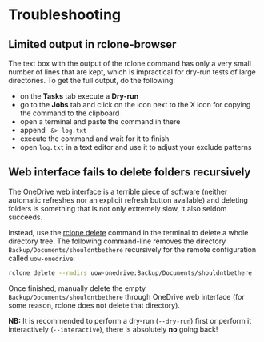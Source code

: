 # Troubleshooting

## Limited output in rclone-browser

The text box with the output of the rclone command has only a very small
number of lines that are kept, which is impractical for dry-run tests 
of large directories. To get the full output, do the following:

* on the **Tasks** tab execute a **Dry-run**
* go to the **Jobs** tab and click on the icon next to the X icon for copying
  the command to the clipboard
* open a terminal and paste the command in there
* append ` &> log.txt`
* execute the command and wait for it to finish
* open `log.txt` in a text editor and use it to adjust your exclude patterns


## Web interface fails to delete folders recursively

The OneDrive web interface is a terrible piece of software (neither automatic 
refreshes nor an explicit refresh button available) and deleting
folders is something that is not only extremely slow, it also seldom succeeds.

Instead, use the [rclone delete](https://rclone.org/commands/rclone_delete/) 
command in the terminal to delete a whole directory tree. The following 
command-line removes the directory `Backup/Documents/shouldntbethere` recursively 
for the remote configuration called `uow-onedrive`:

```bash
rclone delete --rmdirs uow-onedrive:Backup/Documents/shouldntbethere
```

Once finished, manually delete the empty `Backup/Documents/shouldntbethere`
through OneDrive web interface (for some reason, rclone does not delete that
directory).

**NB:** It is recommended to perform a dry-run (`--dry-run`) first or 
perform it interactively (`--interactive`), there is absolutely 
**no** going back!
